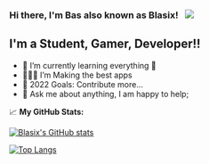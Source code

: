 <!-- 
Mischien handig:
https://raw.githubusercontent.com/HenyPotter/HenyPotter/main/README.md
https://raw.githubusercontent.com/Gapur/Gapur/main/README.md
-->

### Hi there, I'm Bas also known as Blasix! &nbsp; ![](https://visitor-badge.glitch.me/badge?page_id=Blasix.Blasix)

## I'm a Student, Gamer, Developer!!

- 🌱 I’m currently learning everything 🤣
- 👨🏻‍💻 I’m Making the best apps
- 🥅 2022 Goals: Contribute more...
- 💬 Ask me about anything, I am happy to help;


 📈 **My GitHub Stats:**

[![Blasix's GitHub stats](https://github-readme-stats.vercel.app/api?username=Blasix&count_private=true&show_icons=true&theme=dark&icon_color=4c71f2&border_radius=16&hide_border=true)](https://github.com/Blasix)

[![Top Langs](https://github-readme-stats.vercel.app/api/top-langs/?username=Blasix&langs_count=4&theme=dark&border_radius=16&hide_border=true)](https://github.com/Blasix)
